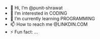 - 👋 Hi, I’m @punit-shrawat
- 👀 I’m interested in CODING
- 🌱 I’m currently learning PROGRAMMING
- 📫 How to reach me @LINKDIN.COM
- ⚡ Fun fact: ...

<!---
punit-shrawat/punit-shrawat is a ✨ special ✨ repository because its `README.md` (this file) appears on your GitHub profile.
You can click the Preview link to take a look at your changes.
--->
